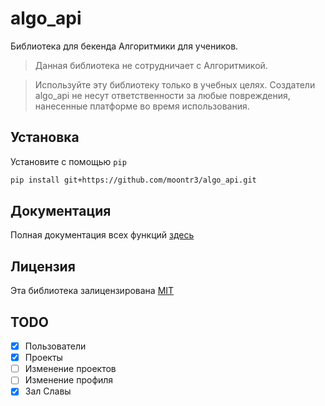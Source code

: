 # algo_api

Библиотека для бекенда Алгоритмики для учеников.
> Данная библиотека не сотрудничает с Алгоритмикой.

> Используйте эту библиотеку только в учебных целях. Создатели algo_api не несут ответственности за любые повреждения, нанесенные платформе во время использования.

## Установка

Установите с помощью `pip`

```bash
pip install git+https://github.com/moontr3/algo_api.git
```

## Документация

Полная документация всех функций [здесь](docs/reference.md)

## Лицензия

Эта библиотека залицензирована [MIT](LICENSE)

## TODO

- [x] Пользователи
- [x] Проекты
- [ ] Изменение проектов
- [ ] Изменение профиля
- [x] Зал Славы
